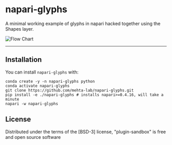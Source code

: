 # napari-glyphs

A minimal working example of glyphs in napari hacked together using the Shapes layer. 

![Flow Chart](demo.gif)


----------------------------------

## Installation

You can install `napari-glyphs` with:

    conda create -y -n napari-glyphs python
    conda activate napari-glyphs
    git clone https://github.com/mehta-lab/napari-glyphs.git
    pip install -e ./napari-glyphs # installs napari>=0.4.16, will take a minute
    napari -w napari-glyphs

## License

Distributed under the terms of the [BSD-3] license,
"plugin-sandbox" is free and open source software
